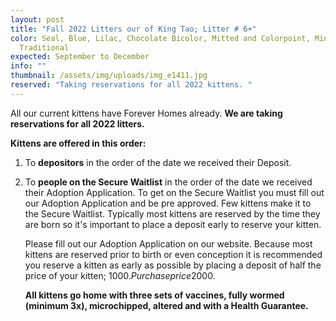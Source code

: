 ```yaml
---
layout: post
title: "Fall 2022 Litters our of King Tao; Litter # 6+"
color: Seal, Blue, Lilac, Chocolate Bicolor, Mitted and Colorpoint, Mink and
  Traditional
expected: September to December
info: ""
thumbnail: /assets/img/uploads/img_e1411.jpg
reserved: "Taking reservations for all 2022 kittens. "
---
```

All our current kittens have Forever Homes already. **We are taking reservations for all 2022 litters.** 

**Kittens are offered in this order:** 

1. To **depositors** in the order of the date we received their Deposit. 
2. To **people on the Secure Waitlist** in the order of the date we received their Adoption Application. To get on the Secure Waitlist you must fill out our Adoption Application and be pre approved. Few kittens make it to the Secure Waitlist.  Typically most kittens are reserved by the time they are born so it's important to place a deposit early to reserve your kitten.

   Please fill out our Adoption Application on our website. Because most kittens are reserved prior to birth or even conception it is recommended you reserve a kitten  as early as possible by placing a deposit of half the price of your kitten; 1000$. Purchase price 2000$. 

   **All kittens go home with three sets of vaccines, fully wormed (minimum 3x), microchipped, altered and with a Health Guarantee.**